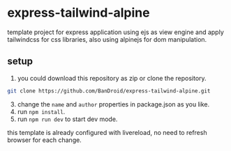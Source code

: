 # express-tailwind-alpine

template project for express application using ejs as view engine and apply tailwindcss for css libraries, also using alpinejs for dom manipulation.

## setup

1. you could download this repository as zip or clone the repository.

```bash
git clone https://github.com/BanDroid/express-tailwind-alpine.git
```

3. change the `name` and `author` properties in package.json as you like.
4. run `npm install`.
5. run `npm run dev` to start dev mode.

this template is already configured with livereload, no need to refresh browser for each change.
